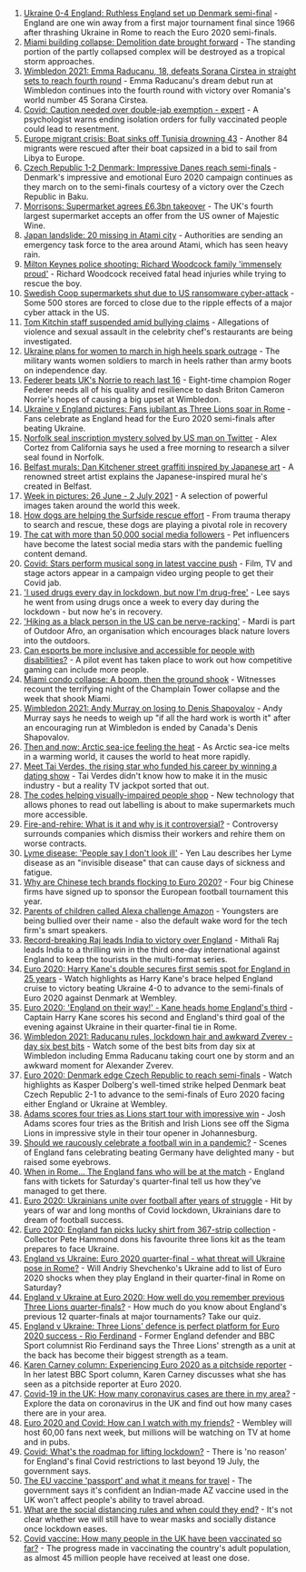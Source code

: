 1. [Ukraine 0-4 England: Ruthless England set up Denmark semi-final](https://www.bbc.co.uk/sport/football/51198691) - England are one win away from a first major tournament final since 1966 after thrashing Ukraine in Rome to reach the Euro 2020 semi-finals.
2. [Miami building collapse: Demolition date brought forward](https://www.bbc.co.uk/news/world-us-canada-57707533) - The standing portion of the partly collapsed complex will be destroyed as a tropical storm approaches.
3. [Wimbledon 2021: Emma Raducanu, 18, defeats Sorana Cirstea in straight sets to reach fourth round](https://www.bbc.co.uk/sport/tennis/57706687) - Emma Raducanu's dream debut run at Wimbledon continues into the fourth round with victory over Romania's world number 45 Sorana Cirstea.
4. [Covid: Caution needed over double-jab exemption - expert](https://www.bbc.co.uk/news/uk-57708588) - A psychologist warns ending isolation orders for fully vaccinated people could lead to resentment.
5. [Europe migrant crisis: Boat sinks off Tunisia drowning 43](https://www.bbc.co.uk/news/world-africa-57708064) - Another 84 migrants were rescued after their boat capsized in a bid to sail from Libya to Europe.
6. [Czech Republic 1-2 Denmark: Impressive Danes reach semi-finals](https://www.bbc.co.uk/sport/football/51198684) - Denmark's impressive and emotional Euro 2020 campaign continues as they march on to the semi-finals courtesy of a victory over the Czech Republic in Baku.
7. [Morrisons: Supermarket agrees £6.3bn takeover](https://www.bbc.co.uk/news/business-57705253) - The UK's fourth largest supermarket accepts an offer from the US owner of Majestic Wine.
8. [Japan landslide: 20 missing in Atami city](https://www.bbc.co.uk/news/world-asia-57704967) - Authorities are sending an emergency task force to the area around Atami, which has seen heavy rain.
9. [Milton Keynes police shooting: Richard Woodcock family 'immensely proud'](https://www.bbc.co.uk/news/uk-england-beds-bucks-herts-57708451) - Richard Woodcock received fatal head injuries while trying to rescue the boy.
10. [Swedish Coop supermarkets shut due to US ransomware cyber-attack](https://www.bbc.co.uk/news/technology-57707530) - Some 500 stores are forced to close due to the ripple effects of a major cyber attack in the US.
11. [Tom Kitchin staff suspended amid bullying claims](https://www.bbc.co.uk/news/uk-scotland-edinburgh-east-fife-57708537) - Allegations of violence and sexual assault in the celebrity chef's restaurants are being investigated.
12. [Ukraine plans for women to march in high heels spark outrage](https://www.bbc.co.uk/news/world-europe-57706617) - The military wants women soldiers to march in heels rather than army boots on independence day.
13. [Federer beats UK's Norrie to reach last 16](https://www.bbc.co.uk/sport/tennis/57708228) - Eight-time champion Roger Federer needs all of his quality and resilience to dash Briton Cameron Norrie's hopes of causing a big upset at Wimbledon.
14. [Ukraine v England pictures: Fans jubilant as Three Lions soar in Rome](https://www.bbc.co.uk/news/uk-57707677) - Fans celebrate as England head for the Euro 2020 semi-finals after beating Ukraine.
15. [Norfolk seal inscription mystery solved by US man on Twitter](https://www.bbc.co.uk/news/uk-england-norfolk-57678500) - Alex Cortez from California says he used a free morning to research a silver seal found in Norfolk.
16. [Belfast murals: Dan Kitchener street graffiti inspired by Japanese art](https://www.bbc.co.uk/news/57663446) - A renowned street artist explains the Japanese-inspired mural he's created in Belfast.
17. [Week in pictures: 26 June - 2 July 2021](https://www.bbc.co.uk/news/in-pictures-57680063) - A selection of powerful images taken around the world this week.
18. [How dogs are helping the Surfside rescue effort](https://www.bbc.co.uk/news/world-us-canada-57703118) - From trauma therapy to search and rescue, these dogs are playing a pivotal role in recovery
19. [The cat with more than 50,000 social media followers](https://www.bbc.co.uk/news/world-asia-57678337) - Pet influencers have become the latest social media stars with the pandemic fuelling content demand.
20. [Covid: Stars perform musical song in latest vaccine push](https://www.bbc.co.uk/news/uk-57702498) - Film, TV and stage actors appear in a campaign video urging people to get their Covid jab.
21. ['I used drugs every day in lockdown, but now I'm drug-free'](https://www.bbc.co.uk/news/uk-57688961) - Lee says he went from using drugs once a week to every day during the lockdown - but now he's in recovery.
22. ['Hiking as a black person in the US can be nerve-racking'](https://www.bbc.co.uk/news/world-us-canada-57686681) - Mardi is part of Outdoor Afro, an organisation which encourages black nature lovers into the outdoors.
23. [Can esports be more inclusive and accessible for people with disabilities?](https://www.bbc.co.uk/news/newsbeat-57696675) - A pilot event has taken place to work out how competitive gaming can include more people.
24. [Miami condo collapse: A boom, then the ground shook](https://www.bbc.co.uk/news/world-us-canada-57690165) - Witnesses recount the terrifying night of the Champlain Tower collapse and the week that shook Miami.
25. [Wimbledon 2021: Andy Murray on losing to Denis Shapovalov](https://www.bbc.co.uk/sport/tennis/57703444) - Andy Murray says he needs to weigh up "if all the hard work is worth it" after an encouraging run at Wimbledon is ended by Canada's Denis Shapovalov.
26. [Then and now: Arctic sea-ice feeling the heat](https://www.bbc.co.uk/news/science-environment-57650226) - As Arctic sea-ice melts in a warming world, it causes the world to heat more rapidly.
27. [Meet Tai Verdes, the rising star who funded his career by winning a dating show](https://www.bbc.co.uk/news/entertainment-arts-57685161) - Tai Verdes didn't know how to make it in the music industry - but a reality TV jackpot sorted that out.
28. [The codes helping visually-impaired people shop](https://www.bbc.co.uk/news/business-57679943) - New technology that allows phones to read out labelling is about to make supermarkets much more accessible.
29. [Fire-and-rehire: What is it and why is it controversial?](https://www.bbc.co.uk/news/business-57670287) - Controversy surrounds companies which dismiss their workers and rehire them on worse contracts.
30. [Lyme disease: 'People say I don't look ill'](https://www.bbc.co.uk/news/uk-scotland-glasgow-west-57693815) - Yen Lau describes her Lyme disease as an "invisible disease" that can cause days of sickness and fatigue.
31. [Why are Chinese tech brands flocking to Euro 2020?](https://www.bbc.co.uk/news/technology-57697509) - Four big Chinese firms have signed up to sponsor the European football tournament this year.
32. [Parents of children called Alexa challenge Amazon](https://www.bbc.co.uk/news/technology-57680173) - Youngsters are being bullied over their name - also the default wake word for the tech firm's smart speakers.
33. [Record-breaking Raj leads India to victory over England](https://www.bbc.co.uk/sport/cricket/57706551) - Mithali Raj leads India to a thrilling win in the third one-day international against England to keep the tourists in the multi-format series.
34. [Euro 2020: Harry Kane's double secures first semis spot for England in 25 years](https://www.bbc.co.uk/sport/av/football/57709899) - Watch highlights as Harry Kane's brace helped England cruise to victory beating Ukraine 4-0 to advance to the semi-finals of Euro 2020 against Denmark at Wembley.
35. [Euro 2020: 'England on their way!' - Kane heads home England's third](https://www.bbc.co.uk/sport/av/football/57710004) - Captain Harry Kane scores his second and England's third goal of the evening against Ukraine in their quarter-final tie in Rome.
36. [Wimbledon 2021: Raducanu rules, lockdown hair and awkward Zverev - day six best bits](https://www.bbc.co.uk/sport/av/tennis/57702884) - Watch some of the best bits from day six at Wimbledon including Emma Raducanu taking court one by storm and an awkward moment for Alexander Zverev.
37. [Euro 2020: Denmark edge Czech Republic to reach semi-finals](https://www.bbc.co.uk/sport/av/football/57709012) - Watch highlights as Kasper Dolberg's well-timed strike helped Denmark beat Czech Republic 2-1 to advance to the semi-finals of Euro 2020 facing either England or Ukraine at Wembley.
38. [Adams scores four tries as Lions start tour with impressive win](https://www.bbc.co.uk/sport/rugby-union/57708519) - Josh Adams scores four tries as the British and Irish Lions see off the Sigma Lions in impressive style in their tour opener in Johannesburg.
39. [Should we raucously celebrate a football win in a pandemic?](https://www.bbc.co.uk/news/uk-57664286) - Scenes of England fans celebrating beating Germany have delighted many - but raised some eyebrows.
40. [When in Rome... The England fans who will be at the match](https://www.bbc.co.uk/news/uk-57652630) - England fans with tickets for Saturday's quarter-final tell us how they've managed to get there.
41. [Euro 2020: Ukrainians unite over football after years of struggle](https://www.bbc.co.uk/news/world-europe-57677177) - Hit by years of war and long months of Covid lockdown, Ukrainians dare to dream of football success.
42. [Euro 2020: England fan picks lucky shirt from 367-strip collection](https://www.bbc.co.uk/news/uk-england-lincolnshire-57698126) - Collector Pete Hammond dons his favourite three lions kit as the team prepares to face Ukraine.
43. [England vs Ukraine: Euro 2020 quarter-final - what threat will Ukraine pose in Rome?](https://www.bbc.co.uk/sport/football/57659833) - Will Andriy Shevchenko's Ukraine add to list of Euro 2020 shocks when they play England in their quarter-final in Rome on Saturday?
44. [England v Ukraine at Euro 2020: How well do you remember previous Three Lions quarter-finals?](https://www.bbc.co.uk/sport/football/57667397) - How much do you know about England's previous 12 quarter-finals at major tournaments? Take our quiz.
45. [England v Ukraine: Three Lions' defence is perfect platform for Euro 2020 success - Rio Ferdinand](https://www.bbc.co.uk/sport/football/57684225) - Former England defender and BBC Sport columnist Rio Ferdinand says the Three Lions' strength as a unit at the back has become their biggest strength as a team.
46. [Karen Carney column: Experiencing Euro 2020 as a pitchside reporter](https://www.bbc.co.uk/sport/football/57660625) - In her latest BBC Sport column, Karen Carney discusses what she has seen as a pitchside reporter at Euro 2020.
47. [Covid-19 in the UK: How many coronavirus cases are there in my area?](https://www.bbc.co.uk/news/uk-51768274) - Explore the data on coronavirus in the UK and find out how many cases there are in your area.
48. [Euro 2020 and Covid: How can I watch with my friends?](https://www.bbc.co.uk/news/uk-57386719) - Wembley will host 60,00 fans next week, but millions will be watching on TV at home and in pubs.
49. [Covid: What's the roadmap for lifting lockdown?](https://www.bbc.co.uk/news/explainers-52530518) - There is 'no reason' for England's final Covid restrictions to last beyond 19 July, the government says.
50. [The EU vaccine 'passport' and what it means for travel](https://www.bbc.co.uk/news/explainers-57665765) - The government says it's confident an Indian-made AZ vaccine used in the UK won't affect people's ability to travel abroad.
51. [What are the social distancing rules and when could they end?](https://www.bbc.co.uk/news/uk-51506729) - It's not clear whether we will still have to wear masks and socially distance once lockdown eases.
52. [Covid vaccine: How many people in the UK have been vaccinated so far?](https://www.bbc.co.uk/news/health-55274833) - The progress made in vaccinating the country's adult population, as almost 45 million people have received at least one dose.
